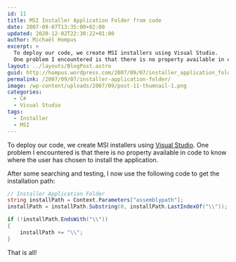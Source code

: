 ```yaml
---
id: 11
title: MSI Installer Application Folder from code
date: 2007-09-07T13:35:00+02:00
updated: 2020-12-02T22:30:22+01:00
author: Michaël Hompus
excerpt: >
  To deploy our code, we create MSI installers using Visual Studio.
  One problem I encountered is that there is no property available in code to know where the user has chosen to install the application.
layout: ../layouts/BlogPost.astro
guid: http://hompus.wordpress.com/2007/09/07/installer_application_folder/
permalink: /2007/09/07/installer-application-folder/
image: /wp-content/uploads/2007/09/post-11-thumnail-1.png
categories:
  - C#
  - Visual Studio
tags:
  - Installer
  - MSI
---
```


To deploy our code, we create MSI installers using [Visual Studio](https://visualstudio.microsoft.com/).
One problem I encountered is that there is no property available in code to know where the user has chosen to install the application.

<!--more-->

After some searching and testing, I now use the following code to get the installation path:

```csharp
// Installer Application Folder
string installPath = Context.Parameters["assemblypath"];
installPath = installPath.Substring(0, installPath.LastIndexOf("\\"));

if (!installPath.EndsWith("\\"))
{
    installPath += "\\";
}
```

That is all!
